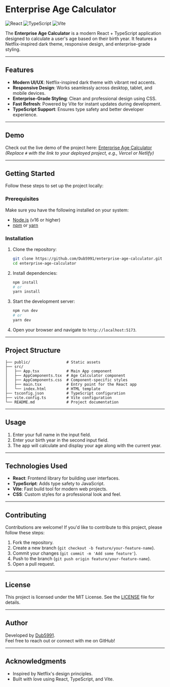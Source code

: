 # Enterprise Age Calculator

![React](https://img.shields.io/badge/React-v18.0.0-blue) ![TypeScript](https://img.shields.io/badge/TypeScript-v4.0.0-blue) ![Vite](https://img.shields.io/badge/Vite-v4.0.0-purple)

The **Enterprise Age Calculator** is a modern React + TypeScript application designed to calculate a user's age based on their birth year. It features a Netflix-inspired dark theme, responsive design, and enterprise-grade styling.

---

## Features

- **Modern UI/UX**: Netflix-inspired dark theme with vibrant red accents.
- **Responsive Design**: Works seamlessly across desktop, tablet, and mobile devices.
- **Enterprise-Grade Styling**: Clean and professional design using CSS.
- **Fast Refresh**: Powered by Vite for instant updates during development.
- **TypeScript Support**: Ensures type safety and better developer experience.

---

## Demo

Check out the live demo of the project here: [Enterprise Age Calculator](#)  
*(Replace `#` with the link to your deployed project, e.g., Vercel or Netlify)*

---

## Getting Started

Follow these steps to set up the project locally:

### Prerequisites

Make sure you have the following installed on your system:

- [Node.js](https://nodejs.org/) (v16 or higher)
- [npm](https://www.npmjs.com/) or [yarn](https://yarnpkg.com/)

### Installation

1. Clone the repository:

   ```bash
   git clone https://github.com/Dub5991/enterprise-age-calculator.git
   cd enterprise-age-calculator
   ```

2. Install dependencies:

   ```bash
   npm install
   # or
   yarn install
   ```

3. Start the development server:

   ```bash
   npm run dev
   # or
   yarn dev
   ```

4. Open your browser and navigate to `http://localhost:5173`.

---

## Project Structure

```plaintext
├── public/                # Static assets
├── src/
│   ├── App.tsx            # Main App component
│   ├── AppComponents.tsx  # Age Calculator component
│   ├── AppComponents.css  # Component-specific styles
│   ├── main.tsx           # Entry point for the React app
│   └── index.html         # HTML template
├── tsconfig.json          # TypeScript configuration
├── vite.config.ts         # Vite configuration
└── README.md              # Project documentation
```

---

## Usage

1. Enter your full name in the input field.
2. Enter your birth year in the second input field.
3. The app will calculate and display your age along with the current year.

---

## Technologies Used

- **React**: Frontend library for building user interfaces.
- **TypeScript**: Adds type safety to JavaScript.
- **Vite**: Fast build tool for modern web projects.
- **CSS**: Custom styles for a professional look and feel.

---

## Contributing

Contributions are welcome! If you'd like to contribute to this project, please follow these steps:

1. Fork the repository.
2. Create a new branch (`git checkout -b feature/your-feature-name`).
3. Commit your changes (`git commit -m 'Add some feature'`).
4. Push to the branch (`git push origin feature/your-feature-name`).
5. Open a pull request.

---

## License

This project is licensed under the MIT License. See the [LICENSE](LICENSE) file for details.

---

## Author

Developed by [Dub5991](https://github.com/Dub5991).  
Feel free to reach out or connect with me on GitHub!

---

## Acknowledgments

- Inspired by Netflix's design principles.
- Built with love using React, TypeScript, and Vite.